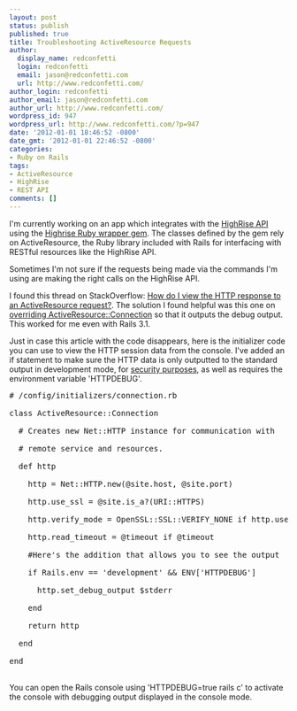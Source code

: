 ```yaml
---
layout: post
status: publish
published: true
title: Troubleshooting ActiveResource Requests
author:
  display_name: redconfetti
  login: redconfetti
  email: jason@redconfetti.com
  url: http://www.redconfetti.com/
author_login: redconfetti
author_email: jason@redconfetti.com
author_url: http://www.redconfetti.com/
wordpress_id: 947
wordpress_url: http://www.redconfetti.com/?p=947
date: '2012-01-01 18:46:52 -0800'
date_gmt: '2012-01-01 22:46:52 -0800'
categories:
- Ruby on Rails
tags:
- ActiveResource
- HighRise
- REST API
comments: []
---
```

<p>I'm currently working on an app which integrates with the <a href="http://developer.37signals.com/highrise/people" target="_blank">HighRise API</a> using the <a href="https://github.com/tapajos/highrise" target="_blank">Highrise Ruby wrapper gem</a>. The classes defined by the gem rely on ActiveResource, the Ruby library included with Rails for interfacing with RESTful resources like the HighRise API.</p>
<p>Sometimes I'm not sure if the requests being made via the commands I'm using are making the right calls on the HighRise API.</p>
<p>I found this thread on StackOverflow: <a href="http://stackoverflow.com/questions/227907/how-do-i-view-the-http-response-to-an-activeresource-request" target="_blank">How do I view the HTTP response to an ActiveResource request?</a>. The solution I found helpful was this one on <a href="http://www.jroller.com/bokmann/entry/debugging_activerecord_web_services" target="_blank">overriding ActiveResource::Connection</a> so that it outputs the debug output. This worked for me even with Rails 3.1.</p>
<p>Just in case this article with the code disappears, here is the initializer code you can use to view the HTTP session data from the console. I've added an if statement to make sure the HTTP data is only outputted to the standard output in development mode, for <a href="http://ruby-doc.org/stdlib-1.9.3/libdoc/net/http/rdoc/Net/HTTP.html#method-i-set_debug_output" target="_blank">security purposes</a>, as well as requires the environment variable 'HTTPDEBUG'.</p>
<pre class="brush:rails"># /config/initializers/connection.rb<br />
class ActiveResource::Connection<br />
  # Creates new Net::HTTP instance for communication with<br />
  # remote service and resources.<br />
  def http<br />
    http = Net::HTTP.new(@site.host, @site.port)<br />
    http.use_ssl = @site.is_a?(URI::HTTPS)<br />
    http.verify_mode = OpenSSL::SSL::VERIFY_NONE if http.use_ssl<br />
    http.read_timeout = @timeout if @timeout<br />
    #Here's the addition that allows you to see the output<br />
    if Rails.env == 'development' &amp;&amp; ENV['HTTPDEBUG']<br />
      http.set_debug_output $stderr<br />
    end<br />
    return http<br />
  end<br />
end</pre><br />
You can open the Rails console using 'HTTPDEBUG=true rails c' to activate the console with debugging output displayed in the console mode.</p>
